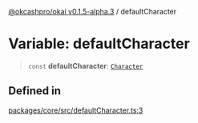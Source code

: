 [@okcashpro/okai v0.1.5-alpha.3](../index.md) / defaultCharacter

# Variable: defaultCharacter

> `const` **defaultCharacter**: [`Character`](../type-aliases/Character.md)

## Defined in

[packages/core/src/defaultCharacter.ts:3](https://github.com/monilpat/eliza/blob/main/packages/core/src/defaultCharacter.ts#L3)
